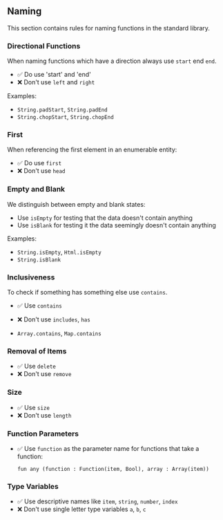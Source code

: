 ## Naming

This section contains rules for naming functions in the standard library.

### Directional Functions

When naming functions which have a direction always use `start` end `end`.

- ✅ Do use 'start' and 'end'
- ❌ Don't use `left` and `right`

Examples:

- `String.padStart`, `String.padEnd`
- `String.chopStart`, `String.chopEnd`

### First

When referencing the first element in an enumerable entity:

- ✅ Do use `first`
- ❌ Don't use `head`

### Empty and Blank

We distinguish between empty and blank states:

- Use `isEmpty` for testing that the data doesn't contain anything
- Use `isBlank` for testing it the data seemingly doesn't contain anything

Examples:

- `String.isEmpty`, `Html.isEmpty`
- `String.isBlank`

### Inclusiveness

To check if something has something else use `contains`.

- ✅ Use `contains`
- ❌ Don't use `includes`, `has`

- `Array.contains`, `Map.contains`

### Removal of Items

- ✅ Use `delete`
- ❌ Don't use `remove`

### Size

- ✅ Use `size`
- ❌ Don't use `length`

### Function Parameters

- ✅ Use `function` as the parameter name for functions that take a function:

  ```
  fun any (function : Function(item, Bool), array : Array(item))
  ```

### Type Variables

- ✅ Use descriptive names like `item`, `string`, `number`, `index`
- ❌ Don't use single letter type variables `a`, `b`, `c`
